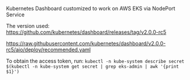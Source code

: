 Kubernetes Dashboard customized to work on AWS EKS via NodePort Service

The version used: https://github.com/kubernetes/dashboard/releases/tag/v2.0.0-rc5

https://raw.githubusercontent.com/kubernetes/dashboard/v2.0.0-rc5/aio/deploy/recommended.yaml

To obtain the access token, run: `kubectl -n kube-system describe secret $(kubectl -n kube-system get secret | grep eks-admin | awk '{print $1}')`